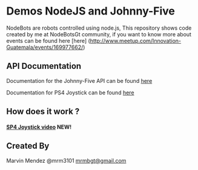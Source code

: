 Demos NodeJS and Johnny-Five
==
NodeBots are robots controlled using node.js, This repository shows code created by me at NodeBotsGt community, if you want to know more about events can be found here [here] (http://www.meetup.com/Innovation-Guatemala/events/169977662/)

## API Documentation

Documentation for the Johnny-Five API can be found [here](https://github.com/rwaldron/johnny-five/wiki)

Documentation for PS4 Joystick can be found [here](https://github.com/rdepena/node-dualshock-controller)

## How does it work ?

#### [SP4 Joystick video](http://jsfiddle.net/rwaldron/88M6b/show/light) NEW!


## Created By
  Marvin Mendez   @mrm3101    <mrmbgt@gmail.com>
    


